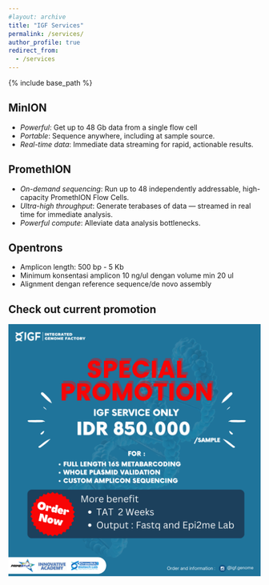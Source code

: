 ```yaml
---
#layout: archive
title: "IGF Services"
permalink: /services/
author_profile: true
redirect_from:
  - /services
---
```


{% include base_path %}

MinION
-----
* *Powerful*: Get up to 48 Gb data from a single flow cell
* *Portable*: Sequence anywhere, including at sample source.
* *Real-time data*: Immediate data streaming for rapid, actionable results.

PromethION
-----
* *On-demand sequencing*: Run up to 48 independently addressable, high-capacity PromethION Flow Cells.
* *Ultra-high throughput*: Generate terabases of data — streamed in real time for immediate analysis.
* *Powerful compute*: Alleviate data analysis bottlenecks.

Opentrons
-----
* Amplicon length: 500 bp - 5 Kb
* Minimum konsentasi amplicon  10 ng/ul dengan volume min 20 ul
* Alignment dengan reference sequence/de novo assembly

## Check out current promotion
![promo](/images/8.png)

